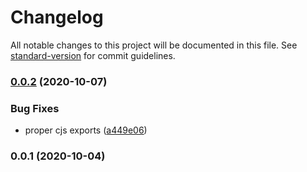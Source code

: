 # Changelog

All notable changes to this project will be documented in this file. See [standard-version](https://github.com/conventional-changelog/standard-version) for commit guidelines.

### [0.0.2](https://github.com/wintercounter/fleg/compare/v0.0.1...v0.0.2) (2020-10-07)


### Bug Fixes

* proper cjs exports ([a449e06](https://github.com/wintercounter/fleg/commit/a449e062bb0364bbeffd0116d24fdfd81f807466))

### 0.0.1 (2020-10-04)
